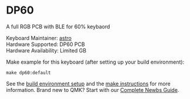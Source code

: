 # DP60

A full RGB PCB with BLE for 60% keybaord 

Keyboard Maintainer: [astro](https://github.com/yulei)  
Hardware Supported: DP60 PCB  
Hardware Availability: Limited GB  

Make example for this keyboard (after setting up your build environment):

    make dp60:default

See the [build environment setup](https://docs.qmk.fm/#/getting_started_build_tools) and the [make instructions](https://docs.qmk.fm/#/getting_started_make_guide) for more information. Brand new to QMK? Start with our [Complete Newbs Guide](https://docs.qmk.fm/#/newbs).